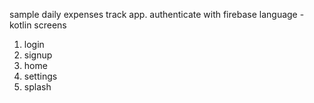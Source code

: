 sample daily expenses track app.
authenticate with firebase
language - kotlin
screens 
1. login
2. signup
3. home
4. settings
5. splash

